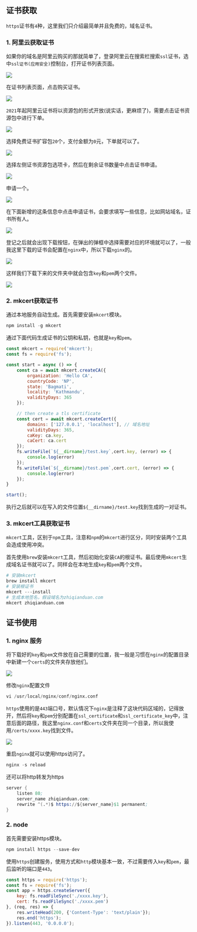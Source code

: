 ## 证书获取

```https```证书有```4```种，这里我们只介绍最简单并且免费的，域名证书。

### 1. 阿里云获取证书

如果你的域名是阿里云购买的那就简单了，登录阿里云在搜索栏搜索```ssl```证书，选中```ssl证书(应用安全)```控制台，打开证书列表页面。

![](https://p1-juejin.byteimg.com/tos-cn-i-k3u1fbpfcp/149defed903b4ad89fc07efc4ef903ef~tplv-k3u1fbpfcp-watermark.image)

在证书列表页面，点击购买证书。

![](https://p9-juejin.byteimg.com/tos-cn-i-k3u1fbpfcp/997cb9e6bacb4f83893a75f67951fc06~tplv-k3u1fbpfcp-watermark.image)

```2021```年起阿里云证书将以资源包的形式开放(说实话，更麻烦了)，需要点击证书资源包中进行下单。

![](https://p9-juejin.byteimg.com/tos-cn-i-k3u1fbpfcp/6c0a2d5f3126403e98dfb2ee7771e941~tplv-k3u1fbpfcp-watermark.image)

选择免费证书扩容包```20```个，支付金额为```0```元，下单就可以了。

![](https://p1-juejin.byteimg.com/tos-cn-i-k3u1fbpfcp/ba8c3fef89e74afb82a0aa6bf35b3df4~tplv-k3u1fbpfcp-watermark.image)

选择左侧证书资源包选项卡，然后在剩余证书数量中点击证书申请。

![](https://p3-juejin.byteimg.com/tos-cn-i-k3u1fbpfcp/9902af04a289479499707a1b12078862~tplv-k3u1fbpfcp-watermark.image)

申请一个。

![](https://p9-juejin.byteimg.com/tos-cn-i-k3u1fbpfcp/dc62a793527341c2817d55f23d2a061f~tplv-k3u1fbpfcp-watermark.image)

在下面新增的这条信息中点击申请证书，会要求填写一些信息，比如网站域名，证书所有人。

![](https://p6-juejin.byteimg.com/tos-cn-i-k3u1fbpfcp/6c98e490fa8e4108bda758f08b484ae7~tplv-k3u1fbpfcp-watermark.image)

登记之后就会出现下载按钮，在弹出的弹框中选择需要对应的环境就可以了，一般我这里下载的证书会配置在```nginx```中，所以下载```nginx```的。

![](https://p3-juejin.byteimg.com/tos-cn-i-k3u1fbpfcp/0451332bf6464c58a7e82b43b58099dc~tplv-k3u1fbpfcp-watermark.image)

这样我们下载下来的文件夹中就会包含```key```和```pem```两个文件。

![](https://p1-juejin.byteimg.com/tos-cn-i-k3u1fbpfcp/4a0b974b7e364782976176d14fe9cbd1~tplv-k3u1fbpfcp-watermark.image)

### 2. mkcert获取证书

通过本地服务自动生成。首先需要安装```mkcert```模块。

```s
npm install -g mkcert
```

通过下面代码生成证书的公钥和私钥，也就是```key```和```pem```。

```js
const mkcert = require('mkcert');
const fs = require('fs');

const start = async () => {
    const ca = await mkcert.createCA({
        organization: 'Hello CA',
        countryCode: 'NP',
        state: 'Bagmati',
        locality: 'Kathmandu',
        validityDays: 365
    });

    // then create a tls certificate
    const cert = await mkcert.createCert({
        domains: ['127.0.0.1', 'localhost'], // 域名地址
        validityDays: 365,
        caKey: ca.key,
        caCert: ca.cert
    });
    fs.writeFile(`${__dirname}/test.key`,cert.key, (error) => {
        console.log(error)
    });
    fs.writeFile(`${__dirname}/test.pem`,cert.cert, (error) => {
        console.log(error)
    });
}

start();
```

执行之后就可以在写入的文件位置```${__dirname}/test.key```找到生成的一对证书。

### 3. mkcert工具获取证书

```mkcert```工具，区别于```npm```工具，注意和```npm```的```mkcert```进行区分，同时安装两个工具会造成使用冲突。

首先使用```brew```安装```mkcert```工具，然后初始化安装```CA```的根证书。最后使用```mkcert```生成域名证书就可以了。同样会在本地生成```key```和```pem```两个文件。

```s
# 安装mkcert
brew install mkcert
# 安装根证书
mkcert ---install
# 生成本地签名，假设域名为zhiqianduan.com
mkcert zhiqianduan.com
```

## 证书使用

### 1. nginx 服务

将下载好的```key```和```pem```文件放在自己需要的位置，我一般是习惯在```nginx```的配置目录中新建一个```certs```的文件夹存放他们。

![](https://p1-juejin.byteimg.com/tos-cn-i-k3u1fbpfcp/a4352c8574da40508b980c3f309369c4~tplv-k3u1fbpfcp-watermark.image)

修改```nginx```配置文件

```s
vi /usr/local/nginx/conf/nginx.conf
```

```https```使用的是```443```端口号，默认情况下```nginx```是注释了这块代码区域的，记得放开，然后将```key```和```pem```分别配置在```ssl_certificate```和```ssl_certificate_key```中，注意后面的路径，我这里```nginx.conf```和```certs```文件夹在同一个目录，所以我使用```/certs/xxxx.key```找到文件。

![](https://p1-juejin.byteimg.com/tos-cn-i-k3u1fbpfcp/54b3325664924d2298b3be4516d39863~tplv-k3u1fbpfcp-watermark.image)

重启```nginx```就可以使用https访问了。

```s
nginx -s reload
```

还可以将http转发为https

```s
server {
    listen 80;
    server_name zhiqianduan.com;
    rewrite ^(.*)$ https://${server_name}$1 permanent; 
}
```

### 2. node

首先需要安装https模块。

```s
npm install https --save-dev
```

使用```https```创建服务，使用方式和```http```模块基本一致，不过需要传入```key```和```pem```，最后监听的端口是```443```。

```js
const https = require('https');
const fs = require('fs');
const app = https.createServer({
    key: fs.readFileSync('./xxxx.key'),
    cert: fs.readFileSync('./xxxx.pem')
}, (req, res) => {
    res.writeHead(200, {'Content-Type': 'text/plain'});
    res.end('https');
}).listen(443, '0.0.0.0');
```